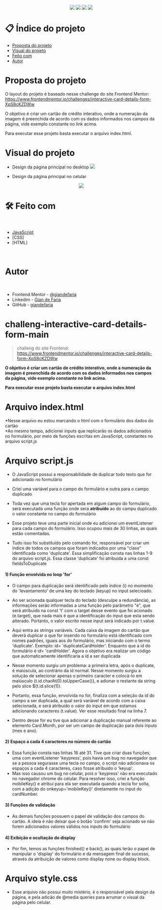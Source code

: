<p align="center">
  <image
  src="https://img.shields.io/github/languages/count/giandefaria/challeng-interactive-card-details-form-main"
  />
  <image
  src="https://img.shields.io/github/languages/top/giandefaria/challeng-interactive-card-details-form-main"
  />
  <image
  src="https://img.shields.io/github/last-commit/giandefaria/challeng-interactive-card-details-form-main"
  />
  <image
  src="https://img.shields.io/github/watchers/giandefaria/challeng-interactive-card-details-form-main"
  />
</p>

# 📋 Índice do projeto


- [Proposta do projeto](#id01)
- [Visual do projeto](#id04)
- [Feito com](#id05)
- [Autor](#id07)

# Proposta do projeto <a name="id01"></a>

O layout do projeto é baseado nesse challenge do site Frontend Mentor: https://www.frontendmentor.io/challenges/interactive-card-details-form-XpS8cKZDWw


O objetivo é criar um cartão de crédito interativo, onde a numeração da imagem é preenchida de acordo com os dados informados nos campos da página, vide exemplo constante no link acima.

Para executar esse projeto basta executar o arquivo index.html.


# Visual do projeto <a name="id04"></a>

<p align="center">

* Design da página principal no desktop
<image
src="./images/desktop-view.png"
/>

</p>

<p align="center">

* Design da página principal no celular
<div align="center">
  <image
  src="./images/mobile-view.png"
  />
</div>

</p>

# 🛠 Feito com <a name="id05"></a>

<br />

- [JavaScript](https://www.ecma-international.org/publications-and-standards/standards/ecma-262/)
- [CSS]
- [HTML]

<br />


# Autor <a name="id07"></a>

<br />

- Frontend Mentor - [@giandefaria](https://www.frontendmentor.io/profile/giandefaria)
- Linkedim - [Gian de Faria](www.linkedin.com/in/gianfaria)
- GitHub - [giandefaria](https://github.com/giandefaria)



# challeng-interactive-card-details-form-main

> challeng do site Frontend: https://www.frontendmentor.io/challenges/interactive-card-details-form-XpS8cKZDWw

**O objetivo é criar um cartão de crédito interativo, onde a numeração da imagem é preenchida de acordo com os dados informados nos campos da página, vide exemplo constante no link acima.**

**Para executar esse projeto basta executar o arquivo index.html**

# Arquivo index.html
  *Nesse arquivo eu estou marcando o html com o formulário dos dados do cartão  
  *Ao mesmo tempo, adicionei inputs que replicarão os dados adicionados no formulário, por meio de funções escritas em JavaScript, constantes no arquivo script.js
  
# Arquivo script.js
  * O JavaScript possui a responsabilidade de duplicar todo texto que for adicionado no formulário  
  * Criei uma variável para o campo do formulário e outra para o campo duplicado  
  * Toda vez que uma tecla for apertada em algum campo do formulário, será executada uma função onde sera **atribuído** ao do campu duplicado o valor constante no campo do formulário
  * Esse projeto teve uma parte inicial onde eu adicionei um eventListener para cada campo do formulário. Isso ocupou mais de 30 linhas, as quais estão comentadas.
  
  * Tudo isso foi substituído pelo comando for, responsável por criar um índice de todos os campos que foram indicados por uma "class" identificada como 'duplicate'. Essa simplificação consta nas linhas 1-9 do arquivo script.js. Essa classe 'duplicate' foi atribuída a uma const fieldsToDuplicate
  
  #### 1) Função envolvida no loop 'for' <h4>
  * O campo para duplicação será identificado pelo índice (i) no momento do 'levantamento' de uma key do teclado (keyup) no input selecioado. 
  
  * Ao ser acionada qualquer tecla do teclado (desculpe a redundância), as informações serão informadas a uma função pelo parâmetro "e", que será atribuido na const 't' com o target desse evento que foi acionado (e.target), que nada mais é que a identificação do input que esta sendo alterado. Portanto, o valor escrito nesse input será indicado por t.value.
  
  * Aqui entra as strings variáveis. Cada caixa da imagem do cartão que deverá duplicar o que for inserido no formulário está identificado com nomes padrões, iguais aos do formulário, mas iniciando com o termo 'duplicate'. Exemplo: id= 'duplicateCardHolder'. Enquanto que a id do formulário é id= 'cardHolder'. Agora o objetivo era realizar um código que automaticamente identificaria a id a ser duplicada
  
  * Nesse momento surgiu um problema: a primeira letra, após o duplicate, é maiúscula, ao contrário da id normal. Nesse momento surgiu a solução de selecionar apenas o primeiro caracter e colocá-lo em maiúsculo {t.id.charAt(0).toUpperCase()}, e adionar o restante da string pelo slice ${t.id.slice(1)}.
  
  * Portanto, essa função, envolvida no for, finaliza com a seleção da id do campo a ser duplicada, a qual será variável de acordo com a caixa selecionada, e será atribuído o valor do input em que estamos adicionando caracteres (t.value). Ver esse resultado final na linha 7.
  
  * Dentro desse for eu tive que adicionar a duplicação manual referente ao elemento Card.Month, por ser um campo de duplicação para dois inputs (mes e ano).
 
 #### 2) Espaço a cada 4 caracteres no número do cartão <h4>
 * Essa função consta nas linhas 16 até 31. Tive que criar duas funções, uma com eventListener 'keypress', pois havia um bug no navegador que se a pessoa segurasse uma tecla no campo, o script não adicionava os espaços a cada 4 caracteres, caso fosse atribuído o 'keyup'.
 * Mas isso causou um bug no celular, pois o 'keypress' não era executado no navegador chrome do celular. Para resolver isso, criei a função mobileKey() e atribuí para ela ser executada quando a tecla for solta, com a adição do onkeyup='mobileKey()' diretamente no input do cardNumber.
 
 #### 3) Funções de validação <h4>
 * As demais funções possuem o papel de validação dos campos do cartão. A ideia é não deixar que o botão 'confirm' seja acionado se não forem adicionados valores válidos nos inputs do formulário
 
 #### 4) Exibição e ocultação do display <h4>
 * Por fim, temos as funções finished() e back(), as quais terão o papel de manipular o 'display' do formulário e da mensagem final de sucesso, através da atribuição de valores como display none ou display block. 
 
 # Arquivo style.css
 * Esse arquivo não possui muito mistério, é o responsável  pela design da página, e pela adicão de @media queries para arrumar o visual da página pelo celular.
